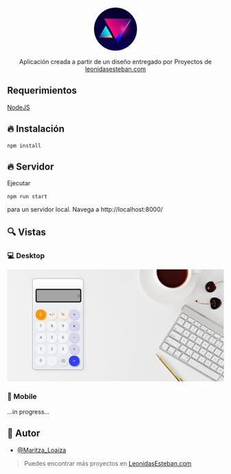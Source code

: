 <p align="center">
    <a href="https://leonidasesteban.com/proyectos/todos"><img src="https://raw.githubusercontent.com/no-te-rindas/logo/main/Logo/LonidasEsteban-destello-envolvente-circular-negro.png" height="100"/></a>
</p>

<p align="center">
    Aplicación creada a partir de un diseño entregado por Proyectos de 
    <a href="https://leonidasesteban.com/">leonidasesteban.com</a>
</p>

## Requerimientos

<a href="https://nodejs.org/es/">NodeJS</a>

## 🔥 Instalación

```shell
npm install
```
## 🔥 Servidor

Ejecutar 
```shell
npm run start
```
para un servidor local. Navega a http://localhost:8000/

## 🔍 Vistas 

### 💻 Desktop

<img src="./resources/schema/proyecto-final.PNG">

### 📱 Mobile

...in progress...

## 🌟 Autor

* **<Maritza Loaiza>**  [@Maritza_Loaiza](https://github.com/Maritza7395)
> Puedes encontrar más proyectos en
[LeonidasEsteban.com](https://leonidasesteban.com/proyectos/todos)
